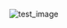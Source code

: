 ![test_image](https://github.com/OlinREVO/CAN_101/tree/master/Tut_5/CAN-bus.png "Oh look at me, I can do images!")
